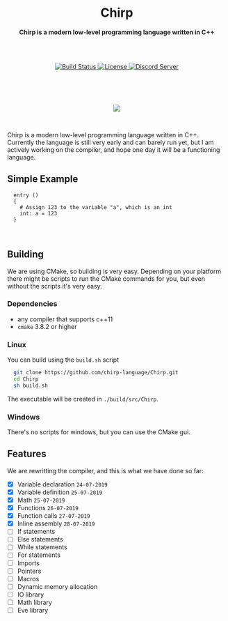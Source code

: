 <h1 align = 'center'>Chirp</h1>

<div align = 'center'>
  <strong>Chirp is a modern low-level programming language written in C++</strong>

  <br><br>

  <!-- Source for new image: https://shields.io/category/build -->
  <a href = 'https://travis-ci.org/binkiklou/Chirp'>
    <img src = 'https://img.shields.io/travis/binkiklou/Chirp/master.svg?style=for-the-badge' alt = 'Build Status' />
  </a>

  <a href = 'https://github.com/binkiklou/Chirp/blob/master/LICENSE'>
    <img src = 'https://img.shields.io/github/license/binkiklou/Chirp.svg?style=for-the-badge' alt = 'License' />
  </a>

  <a href = 'https://discord.gg/8EeVJaS'>
    <img src = 'http://munchii.me/Images/ChirpDiscord.svg' alt = 'Discord Server' />
  </a>
</div>

<br><br><br>

<p align = 'center'>
  <img src = 'https://camo.githubusercontent.com/641f171b8217bb22d5951086a25c7c7a037a106c/68747470733a2f2f63646e2e646973636f72646170702e636f6d2f6174746163686d656e74732f3530363135323839363631383935343831322f3538323035313338303737373435313534312f4368697270536d616c6c49636f6e2e706e67'>
</p>

<br>

Chirp is a modern low-level programming language written in C++. Currently the language is still very early and can barely run yet, but I am actively working on the compiler, and hope one day it will be a functioning language.

## Simple Example

```chirp
  entry ()
  {
    # Assign 123 to the variable "a", which is an int
    int: a = 123
  }
```

<br>

## Building

We are using CMake, so building is very easy. Depending on your platform there might be scripts to run the CMake commands for you, but even without the scripts it's very easy.

### Dependencies

- any compiler that supports c++11
- `cmake` 3.8.2 or higher

### Linux

You can build using the `build.sh` script

```bash
  git clone https://github.com/chirp-language/Chirp.git
  cd Chirp
  sh build.sh
```

The executable will be created in `./build/src/Chirp`.

### Windows

There's no scripts for windows, but you can use the CMake gui.

## Features

We are rewritting the compiler, and this is what we have done so far:

- [x] Variable declaration `24-07-2019`
- [x] Variable definition `25-07-2019`
- [x] Math ``25-07-2019``
- [x] Functions ``26-07-2019``
- [x] Function calls ``27-07-2019``
- [x] Inline assembly ``28-07-2019``
- [ ] If statements
- [ ] Else statements
- [ ] While statements
- [ ] For statements
- [ ] Imports
- [ ] Pointers
- [ ] Macros
- [ ] Dynamic memory allocation
- [ ] IO library
- [ ] Math library
- [ ] Eve library

<br>
